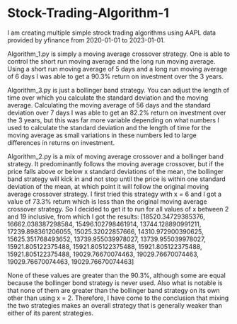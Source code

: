 # Stock-Trading-Algorithm-1
I am creating multiple simple strock trading algorithms using AAPL data provided by yfinance from 2020-01-01 to 2023-01-01.

Algorithm_1.py is simply a moving average crossover strategy. One is able to control the short run moving average and the long run moving average. Using a short run moving average of 5 days and a long run moving average of 6 days I was able to get a 90.3% return on investment over the 3 years.

Algorithm_3.py is just a bollinger band strategy. You can adjust the length of time over which you calculate the standard deviation and the moving average. Calculating the moving average of 56 days and the standard deviation over 7 days I was able to get an 82.2% return on investment over the 3 years, but this was far more variable depending on what numbers I used to calculate the standard deviation and the length of time for the moving average as small variations in these numbers led to large differences in returns on investment.

Algorithm_2.py is a mix of moving average crossover and a bollinger band strategy. 
It predominantly follows the moving average crossover, but if the price falls above or below x standard deviations of the mean, the bollinger band strategy will kick in and not stop until the price is within one standard deviation of the mean, at which point it will follow the original moving average crossover strategy.
I first tried this strategy with x = 6 and I got a value of 73.3% return which is less than the original moving average crossover strategy. So I decided to get it to run for all values of x between 2 and 19 inclusive, from which I got the results:
[18520.34729385376, 16662.038387298584, 15496.102798461914, 13744.128890991211, 17239.898361206055, 15025.32022857666, 14310.972900390625, 15625.351768493652, 13739.955039978027, 13739.955039978027, 15921.805122375488, 15921.805122375488, 15921.805122375488, 15921.805122375488, 19029.76670074463, 19029.76670074463, 19029.76670074463, 19029.76670074463]

None of these values are greater than the 90.3%, although some are equal because the bollinger bond strategy is never used.
Also what is notable is that none of them are greater than the bollinger band strategy on its own other than using x = 2.
Therefore, I have come to the conclusion that mixing the two strategies makes an overall strategy that is generally weaker than either of its parent strategies.
